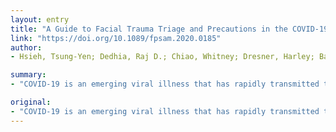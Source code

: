 ```yaml
---
layout: entry
title: "A Guide to Facial Trauma Triage and Precautions in the COVID-19 Pandemic"
link: "https://doi.org/10.1089/fpsam.2020.0185"
author:
- Hsieh, Tsung-Yen; Dedhia, Raj D.; Chiao, Whitney; Dresner, Harley; Barta, Ruth J.; Lyford-Pike, Sofia; Hamlar, David; Stephan, Scott J.; Schubert, Warren; Hilger, Peter A.

summary:
- "COVID-19 is an emerging viral illness that has rapidly transmitted throughout the world. Its impact on society and the health care system has compelled hospitals to quickly adapt and innovate as new information about the disease is uncovered. Patients with facial fractures pose unique challenges to the variety of injuries and special considerations."

original:
- "COVID-19 is an emerging viral illness that has rapidly transmitted throughout the world. Its impact on society and the health care system has compelled hospitals to quickly adapt and innovate as new information about the disease is uncovered. During this pandemic, essential medical and surgical services must be carried out while minimizing the risk of disease transmission to health care workers. There is an elevated risk of COVID-19 viral transmission to health care workers during surgical procedures of the head and neck due to potential aerosolization of viral particles from the oral cavity/naso-oropharynx mucosa. Thus, patients with facial fractures pose unique challenges to the variety of injuries and special considerations, including triaging injuries and protective measures against infection. The proximity to the oral cavity/naso-oropharyngeal mucosa, and potential for aerosolization of secretions containing viral particles during surgical procedures make most patients undergoing operative interventions for facial fractures high risk for COVID-19 transmission. Our proposed algorithm aims to balance patient care with patient/medical personnel protection as well as judicious health care utilization. It stratifies facial trauma procedures by urgency and assigns a recommended level of personal protective equipment, extreme or enhanced, incorporating current best practices and existing data on viral transmission. As this pandemic continues to evolve and more information is obtained, the protocol can be further refined and individualized to each institution."
---
```


